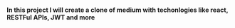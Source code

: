 #### In this project I will create a clone of medium with techonlogies like react, RESTFul APIs, JWT and more
